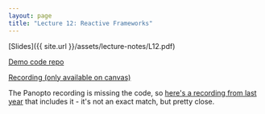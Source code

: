 ```yaml
---
layout: page
title: "Lecture 12: Reactive Frameworks"
---
```


[Slides]({{ site.url }}/assets/lecture-notes/L12.pdf)

[Demo code repo](https://github.com/61040-fa22/lec-12-13-vue)

[Recording (only available on canvas)](https://mit.hosted.panopto.com/Panopto/Pages/Viewer.aspx?id=12dc8107-c6a9-45cf-ab70-af3600d68f24)

The Panopto recording is missing the code, so [here's a recording from last year](https://mit.zoom.us/rec/play/xVXErIyOfJOm_drA3W7vqnPWfmembkCrZnXZR9ql3qNkltXBhUncjPlRpyOlWWnQxAXLPc2rK4H4uJ6u.D3U-IIJIc1G8_Omn?continueMode=true) that includes it - it's not an exact match, but pretty close.


